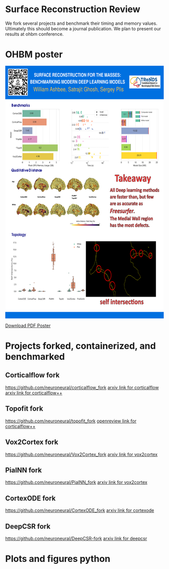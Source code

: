 # Surface Reconstruction Review
We fork several projects and benchmark their timing and memory values. Ultimately this should become a journal publication. We plan to present our results at ohbm conference. 

# OHBM poster

<img src="/ohbm/OHBM_poster_lowres.png" alt="Alt Text" width="600" height="800" align="center">

<a href="https://github.com/neuroneural/SurfaceReconstructionReview/blob/15e608a869574721415e2505f76eebb3c957f1d4/ohbm/Ashbee_SRPoster.pdf">Download PDF Poster</a>


# Projects forked, containerized, and benchmarked
## Corticalflow fork
https://github.com/neuroneural/corticalflow_fork
<a href="https://arxiv.org/abs/2206.02374">arxiv link for corticalflow</a>
<a href="https://arxiv.org/abs/2206.06598">arxiv link for corticalflow++</a>
## Topofit fork
https://github.com/neuroneural/topofit_fork
<a href="https://arxiv.org/abs/2206.06598">openreview link for corticalflow++</a>

## Vox2Cortex fork
https://github.com/neuroneural/Vox2Cortex_fork
<a href="https://arxiv.org/abs/2203.09446">arxiv link for vox2cortex</a>

## PialNN fork
https://github.com/neuroneural/PialNN_fork
<a href="https://arxiv.org/abs/2109.03693">arxiv link for vox2cortex</a>

## CortexODE fork
https://github.com/neuroneural/CortexODE_fork
<a href="https://arxiv.org/abs/2202.08329">arxiv link for cortexode</a>

## DeepCSR fork
https://github.com/neuroneural/DeepCSR-fork
<a href="https://arxiv.org/abs/2010.11423">arxiv link for deepcsr</a>

# Plots and figures python 

